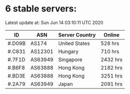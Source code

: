 # 6 stable servers:

Latest update at: Sun Jun 14 03:10:11 UTC 2020

| ID | ASN | Server Country | Online |
| -- | --- | -------------- | ------ |
| #.D09B | AS174 | United States | 528 hrs |
| #.C831 | AS12301 | Hungary | 710 hrs |
| #.7F1D | AS63949 | Singapore | 2432 hrs |
| #.B6F8 | AS63888 | Hong Kong | 2182 hrs |
| #.BD3E | AS63888 | Hong Kong | 3251 hrs |
| #.2A79 | AS63949 | Japan | 2091 hrs |

